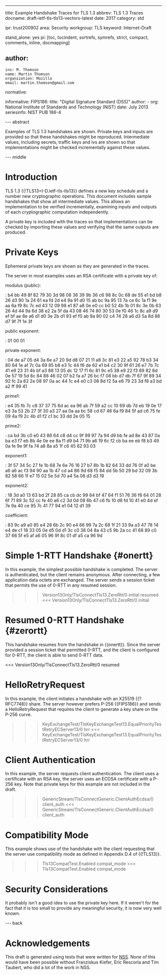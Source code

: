 ---
title: Example Handshake Traces for TLS 1.3
abbrev: TLS 1.3 Traces
docname: draft-ietf-tls-tls13-vectors-latest
date: 2017
category: std

ipr: trust200902
area: Security
workgroup: TLS
keyword: Internet-Draft

stand_alone: yes
pi: [toc, tocindent, sortrefs, symrefs, strict, compact, comments, inline, docmapping]

author:
 -
    ins: M. Thomson
    name: Martin Thomson
    organization: Mozilla
    email: martin.thomson@gmail.com

normative:

informative:
  FIPS186:
    title: "Digital Signature Standard (DSS)"
    author:
      - org: National Institute of Standards and Technology (NIST)
    date: July 2013
    seriesinfo: NIST PUB 186-4


--- abstract

Examples of TLS 1.3 handshakes are shown.  Private keys and inputs are
provided so that these handshakes might be reproduced.  Intermediate
values, including secrets, traffic keys and ivs are shown so that
implementations might be checked incrementally against these values.


--- middle

# Introduction

TLS 1.3 {{!TLS13=I-D.ietf-tls-tls13}} defines a new key schedule and a number
new cryptographic operations.  This document includes sample handshakes that
show all intermediate values.  This allows an implementation to be verified
incrementally, examining inputs and outputs of each cryptographic computation
independently.

A private key is included with the traces so that implementations can be
checked by importing these values and verifying that the same outputs are
produced.


# Private Keys

Ephemeral private keys are shown as they are generated in the traces.

The server in most examples uses an RSA certificate with a private key of:

modulus (public):

: b4 bb 49 8f 82 79 30 3d 98 08 36 39 9b 36 c6 98 8c 0c 68 de 55 e1 bd b8 26 d3
  90 1a 24 61 ea fd 2d e4 9a 91 d0 15 ab bc 9a 95 13 7a ce 6c 1a f1 9e aa 6a f9
  8c 7c ed 43 12 09 98 e1 87 a8 0e e0 cc b0 52 4b 1b 01 8c 3e 0b 63 26 4d 44 9a
  6d 38 e2 2a 5f da 43 08 46 74 80 30 53 0e f0 46 1c 8c a9 d9 ef bf ae 8e a6 d1
  d0 3e 2b d1 93 ef f0 ab 9a 80 02 c4 74 28 a6 d3 5a 8d 88 d7 9f 7f 1e 3f

public exponent:

: 01 00 01

private exponent:

: 04 de a7 05 d4 3a 6e a7 20 9d d8 07 21 11 a8 3c 81 e3 22 a5 92 78 b3 34 80 64
  1e af 7c 0a 69 85 b8 e3 1c 44 f6 de 62 e1 b4 c2 30 9f 61 26 e7 7b 7c 41 e9 23
  31 4b bf a3 88 13 05 dc 12 17 f1 6c 81 9c e5 38 e9 22 f3 69 82 8d 0e 57 19 5d
  8c 84 88 46 02 07 b2 fa a7 26 bc f7 08 bb d7 db 7f 67 9f 89 34 92 fc 2a 62 2e
  08 97 0a ac 44 1c e4 e0 c3 08 8d f2 5a e6 79 23 3d f8 a3 bd a2 ff 99 41

prime1:

: e4 35 fb 7c c8 37 37 75 6d ac ea 96 ab 7f 59 a2 cc 10 69 db 7d eb 19 0e 17 e3
  3a 53 2b 27 3f 30 a3 27 aa 0a aa bc 58 cd 67 46 6a f9 84 5f ad c6 75 fe 09 4a
  f9 2c 4b d1 f2 c1 bc 33 dd 2e 05 15

prime2:

: ca bd 3b c0 e0 43 86 64 c8 d4 cc 9f 99 97 7a 94 d9 bb fe ad 8e 43 87 0a ba e3
  f7 eb 8b 4e 0e ee 8a f1 d9 b4 71 9b a6 19 6c f2 cb ba ee eb f8 b3 49 0a fe 9e
  9f fa 74 a8 8a a5 1f c6 45 62 93 03

exponent1:

: 3f 57 34 5c 27 fe 1b 68 7e 6e 76 16 27 b7 8b 1b 82 64 33 dd 76 0f a0 be a6 a6
  ac f3 94 90 aa 1b 47 cd a4 86 9d 68 f5 84 dd 5b 50 29 bd 32 09 3b 82 58 66 1f
  e7 15 02 5e 5d 70 a4 5a 08 d3 d3 19

exponent2:

: 18 3d a0 13 63 bd 2f 28 85 ca cb dc 99 64 bf 47 64 f1 51 76 36 f8 64 01 28 6f
  71 89 3c 52 cc fe 40 a6 c2 3d 0d 08 6b 47 c6 fb 10 d8 fd 10 41 e0 4d ef 7e 9a
  40 ce 95 7c 41 77 94 e1 04 12 d1 39

coefficient:

: 83 9c a9 a0 85 e4 28 6b 2c 90 e4 66 99 7a 2c 68 1f 21 33 9a a3 47 78 14 e4 de
  c1 18 33 05 0e d5 0d d1 3c c0 38 04 8a 43 c5 9b 2a cc 41 68 89 c0 37 66 5f e5
  af a6 05 96 9f 8c 01 df a5 ca 96 9d


# Simple 1-RTT Handshake {#onertt}

In this example, the simplest possible handshake is completed.  The server is
authenticated, but the client remains anonymous.  After connecting, a few
application data octets are exchanged.  The server sends a session ticket that
permits the use of 0-RTT in any resumed session.

>>> Version13Only/TlsConnectTls13.ZeroRtt/0 initial resumed
<<< Version13Only/TlsConnectTls13.ZeroRtt/0 initial


# Resumed 0-RTT Handshake {#zerortt}

This handshake resumes from the handshake in {{onertt}}.  Since the server
provided a session ticket that permitted 0-RTT, and the client is configured for
0-RTT, the client is able to send 0-RTT data.

<<< Version13Only/TlsConnectTls13.ZeroRtt/0 resumed


# HelloRetryRequest

In this example, the client initiates a handshake with an X25519 {{?RFC7748}}
share.  The server however prefers P-256 {{FIPS186}} and sends a
HelloRetryRequest that requires the client to generate a key share on the P-256
curve.

>>> KeyExchangeTest/TlsKeyExchangeTest13.EqualPriorityTestRetryECServer13/0 hrr
<<< KeyExchangeTest/TlsKeyExchangeTest13.EqualPriorityTestRetryECServer13/0 hrr


# Client Authentication

In this example, the server requests client authentication.  The client uses a
certificate with an RSA key, the server uses an ECDSA certificate with a P-256
key.  Note that private keys for this example are not included in the draft.

>>> GenericStream/TlsConnectGeneric.ClientAuthEcdsa/0 client_auth
<<< GenericStream/TlsConnectGeneric.ClientAuthEcdsa/0 client_auth


# Compatibility Mode

This example shows use of the handshake with the client requesting that the
server use compatibility mode as defined in Appendix D.4 of {{!TLS13}}.

>>> Tls13CompatTest.Enabled compat_mode
<<< Tls13CompatTest.Enabled compat_mode


# Security Considerations

It probably isn't a good idea to use the private key here.  If it weren't for
the fact that it is too small to provide any meaningful security, it is now very
well known.


--- back

# Acknowledgements

This draft is generated using tests that were written for
[NSS](https://developer.mozilla.org/en-US/docs/Mozilla/Projects/NSS).  None of
this would have been possible without Franziskus Kiefer, Eric Rescorla and Tim
Taubert, who did a lot of the work in NSS.
